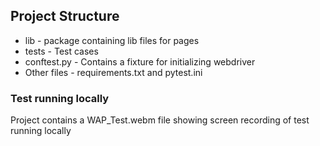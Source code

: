 ## Project Structure
* lib - package containing lib files for pages
* tests - Test cases
* conftest.py - Contains a fixture for initializing webdriver
* Other files - requirements.txt and pytest.ini

### Test running locally
Project contains a WAP_Test.webm file showing screen recording of test running locally
